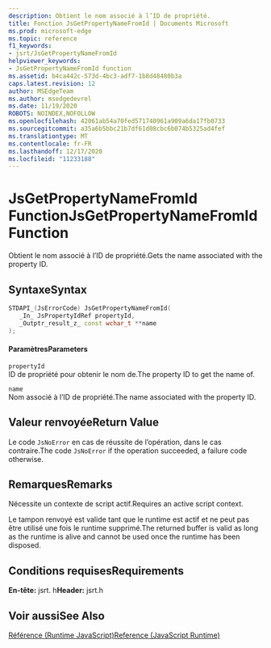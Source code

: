 ```yaml
---
description: Obtient le nom associé à l’ID de propriété.
title: Fonction JsGetPropertyNameFromId | Documents Microsoft
ms.prod: microsoft-edge
ms.topic: reference
f1_keywords:
- jsrt/JsGetPropertyNameFromId
helpviewer_keywords:
- JsGetPropertyNameFromId function
ms.assetid: b4ca442c-573d-4bc3-adf7-1b8d48480b3a
caps.latest.revision: 12
author: MSEdgeTeam
ms.author: msedgedevrel
ms.date: 11/19/2020
ROBOTS: NOINDEX,NOFOLLOW
ms.openlocfilehash: 42061ab54a70fed571740961a909a6da17fb0733
ms.sourcegitcommit: a35a6b5bbc21b7df61d08cbc6b074b5325ad4fef
ms.translationtype: MT
ms.contentlocale: fr-FR
ms.lasthandoff: 12/17/2020
ms.locfileid: "11233188"
---
```

# <span data-ttu-id="26f11-103">JsGetPropertyNameFromId Function</span><span class="sxs-lookup"><span data-stu-id="26f11-103">JsGetPropertyNameFromId Function</span></span>

<span data-ttu-id="26f11-104">Obtient le nom associé à l’ID de propriété.</span><span class="sxs-lookup"><span data-stu-id="26f11-104">Gets the name associated with the property ID.</span></span>  
  
## <span data-ttu-id="26f11-105">Syntaxe</span><span class="sxs-lookup"><span data-stu-id="26f11-105">Syntax</span></span>  
  
```cpp  
STDAPI_(JsErrorCode) JsGetPropertyNameFromId(  
   _In_ JsPropertyIdRef propertyId,  
   _Outptr_result_z_ const wchar_t **name  
);  
```  
  
#### <span data-ttu-id="26f11-106">Paramètres</span><span class="sxs-lookup"><span data-stu-id="26f11-106">Parameters</span></span>  
 `propertyId`  
 <span data-ttu-id="26f11-107">ID de propriété pour obtenir le nom de.</span><span class="sxs-lookup"><span data-stu-id="26f11-107">The property ID to get the name of.</span></span>  
  
 `name`  
 <span data-ttu-id="26f11-108">Nom associé à l’ID de propriété.</span><span class="sxs-lookup"><span data-stu-id="26f11-108">The name associated with the property ID.</span></span>  
  
## <span data-ttu-id="26f11-109">Valeur renvoyée</span><span class="sxs-lookup"><span data-stu-id="26f11-109">Return Value</span></span>  
 <span data-ttu-id="26f11-110">Le code `JsNoError` en cas de réussite de l’opération, dans le cas contraire.</span><span class="sxs-lookup"><span data-stu-id="26f11-110">The code `JsNoError` if the operation succeeded, a failure code otherwise.</span></span>  
  
## <span data-ttu-id="26f11-111">Remarques</span><span class="sxs-lookup"><span data-stu-id="26f11-111">Remarks</span></span>  
 <span data-ttu-id="26f11-112">Nécessite un contexte de script actif.</span><span class="sxs-lookup"><span data-stu-id="26f11-112">Requires an active script context.</span></span>  
  
 <span data-ttu-id="26f11-113">Le tampon renvoyé est valide tant que le runtime est actif et ne peut pas être utilisé une fois le runtime supprimé.</span><span class="sxs-lookup"><span data-stu-id="26f11-113">The returned buffer is valid as long as the runtime is alive and cannot be used once the runtime has been disposed.</span></span>  
  
## <span data-ttu-id="26f11-114">Conditions requises</span><span class="sxs-lookup"><span data-stu-id="26f11-114">Requirements</span></span>  
 <span data-ttu-id="26f11-115">**En-tête:** jsrt. h</span><span class="sxs-lookup"><span data-stu-id="26f11-115">**Header:** jsrt.h</span></span>  
  
## <span data-ttu-id="26f11-116">Voir aussi</span><span class="sxs-lookup"><span data-stu-id="26f11-116">See Also</span></span>  
 [<span data-ttu-id="26f11-117">Référence (Runtime JavaScript)</span><span class="sxs-lookup"><span data-stu-id="26f11-117">Reference (JavaScript Runtime)</span></span>](../chakra-hosting/reference-javascript-runtime.md)
